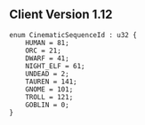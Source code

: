 ## Client Version 1.12

```rust,ignore
enum CinematicSequenceId : u32 {
    HUMAN = 81;    
    ORC = 21;    
    DWARF = 41;    
    NIGHT_ELF = 61;    
    UNDEAD = 2;    
    TAUREN = 141;    
    GNOME = 101;    
    TROLL = 121;    
    GOBLIN = 0;    
}

```
